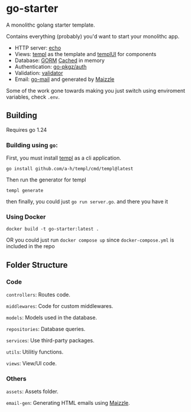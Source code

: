 # go-starter
A monolithc golang starter template.

Contains everything (probably) you'd want to start your monolithc app.

- HTTP server: [echo](https://echo.labstack.com/)
- Views: [templ](https://templ.guide/) as the template and [templUI](https://templui.io/) for components
- Database: [GORM](https://gorm.io/index.html) [Cached](https://github.com/go-gorm/caches) in memory
- Authentication: [go-pkgz/auth](https://github.com/go-pkgz/auth)
- Validation: [validator](https://github.com/go-playground/validator)
- Email: [go-mail](github.com/wneessen/go-mail) and generated by [Maizzle](https://maizzle.com/)

Some of the work gone towards making you just switch using enviroment variables, check `.env`.

## Building

Requires go 1.24

### Building using `go`:

First, you must install [templ](https://templ.guide/) as a cli application.

```
go install github.com/a-h/templ/cmd/templ@latest
```

Then run the generator for templ
```
templ generate
```

then finally, you could just `go run server.go`. and there you have it

### Using Docker
```
docker build -t go-starter:latest .
```

OR you could just run `docker compose up` since `docker-compose.yml` is included in the repo

## Folder Structure
### Code
`controllers`: Routes code.

`middlewares`: Code for custom middlewares.

`models`: Models used in the database.

`repositories`: Database queries.

`services`: Use third-party packages.

`utils`: Utilitiy functions.

`views`: View/UI code.

### Others
`assets`: Assets folder.

`email-gen`: Generating HTML emails using [Maizzle](https://maizzle.com/).
